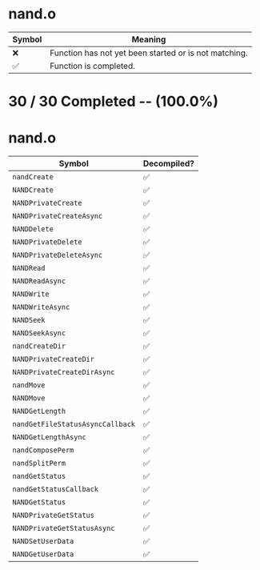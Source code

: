 # nand.o
| Symbol | Meaning 
| ------------- | ------------- 
| :x: | Function has not yet been started or is not matching. 
| :white_check_mark: | Function is completed. 


# 30 / 30 Completed -- (100.0%)
# nand.o
| Symbol | Decompiled? |
| ------------- | ------------- |
| `nandCreate` | :white_check_mark: |
| `NANDCreate` | :white_check_mark: |
| `NANDPrivateCreate` | :white_check_mark: |
| `NANDPrivateCreateAsync` | :white_check_mark: |
| `NANDDelete` | :white_check_mark: |
| `NANDPrivateDelete` | :white_check_mark: |
| `NANDPrivateDeleteAsync` | :white_check_mark: |
| `NANDRead` | :white_check_mark: |
| `NANDReadAsync` | :white_check_mark: |
| `NANDWrite` | :white_check_mark: |
| `NANDWriteAsync` | :white_check_mark: |
| `NANDSeek` | :white_check_mark: |
| `NANDSeekAsync` | :white_check_mark: |
| `nandCreateDir` | :white_check_mark: |
| `NANDPrivateCreateDir` | :white_check_mark: |
| `NANDPrivateCreateDirAsync` | :white_check_mark: |
| `nandMove` | :white_check_mark: |
| `NANDMove` | :white_check_mark: |
| `NANDGetLength` | :white_check_mark: |
| `nandGetFileStatusAsyncCallback` | :white_check_mark: |
| `NANDGetLengthAsync` | :white_check_mark: |
| `nandComposePerm` | :white_check_mark: |
| `nandSplitPerm` | :white_check_mark: |
| `nandGetStatus` | :white_check_mark: |
| `nandGetStatusCallback` | :white_check_mark: |
| `NANDGetStatus` | :white_check_mark: |
| `NANDPrivateGetStatus` | :white_check_mark: |
| `NANDPrivateGetStatusAsync` | :white_check_mark: |
| `NANDSetUserData` | :white_check_mark: |
| `NANDGetUserData` | :white_check_mark: |
